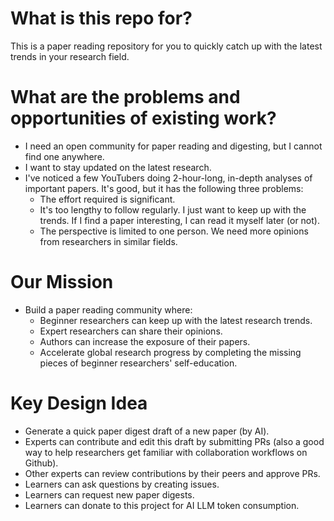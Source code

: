# What is this repo for?
This is a paper reading repository for you to quickly catch up with the latest trends in your research field.

# What are the problems and opportunities of existing work?
* I need an open community for paper reading and digesting, but I cannot find one anywhere.
* I want to stay updated on the latest research.
* I've noticed a few YouTubers doing 2-hour-long, in-depth analyses of important papers. It's good, but it has the following three problems:
  * The effort required is significant.
  * It's too lengthy to follow regularly. I just want to keep up with the trends. If I find a paper interesting, I can read it myself later (or not).
  * The perspective is limited to one person. We need more opinions from researchers in similar fields.

# Our Mission
* Build a paper reading community where:
  * Beginner researchers can keep up with the latest research trends.
  * Expert researchers can share their opinions.
  * Authors can increase the exposure of their papers.
  * Accelerate global research progress by completing the missing pieces of beginner researchers' self-education.

# Key Design Idea
* Generate a quick paper digest draft of a new paper (by AI).
* Experts can contribute and edit this draft by submitting PRs (also a good way to help researchers get familiar with collaboration workflows on Github).
* Other experts can review contributions by their peers and approve PRs.
* Learners can ask questions by creating issues.
* Learners can request new paper digests.
* Learners can donate to this project for AI LLM token consumption.
